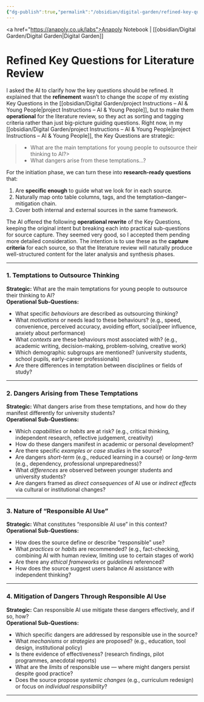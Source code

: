 ```yaml
---
{"dg-publish":true,"permalink":"/obsidian/digital-garden/refined-key-questions-for-the-literature-review/","created":"2025-08-13T16:41:23.689+01:00","updated":"2025-08-14T10:09:39.849+01:00"}
---
```


<a href="https://anapoly.co.uk/labs">Anapoly Notebook</a> | [[obsidian/Digital Garden/Digital Garden\|Digital Garden]] 

# Refined Key Questions for Literature Review

I asked the AI to clarify how the key questions should be refined. It explained that the **refinement** wasn’t to change the _scope_ of my existing Key Questions in the [[obsidian/Digital Garden/project Instructions – AI & Young People\|project Instructions – AI & Young People]], but to make them **operational** for the literature review, so they act as sorting and tagging criteria rather than just big-picture guiding questions. Right now, in my [[obsidian/Digital Garden/project Instructions – AI & Young People\|project Instructions – AI & Young People]], the Key Questions are strategic:

> - What are the main temptations for young people to outsource their thinking to AI?>     
> - What dangers arise from these temptations…?     

For the initiation phase, we can turn these into **research-ready questions** that:

1. Are **specific enough** to guide what we look for in each source.    
2. Naturally map onto table columns, tags, and the temptation–danger–mitigation chain.    
3. Cover both internal and external sources in the same framework.

The AI offered the following **operational rewrite** of the Key Questions, keeping the original intent but breaking each into practical sub-questions for source capture. They seemed very good, so I accepted them pending more detailed consideration. The intention is to use these as the **capture criteria** for each source, so that the literature review will naturally produce well-structured content for the later analysis and synthesis phases.

---

### **1. Temptations to Outsource Thinking**

**Strategic:** What are the main temptations for young people to outsource their thinking to AI?  
**Operational Sub-Questions:**

- What specific _behaviours_ are described as outsourcing thinking?    
- What _motivations_ or needs lead to these behaviours? (e.g., speed, convenience, perceived accuracy, avoiding effort, social/peer influence, anxiety about performance)    
- What _contexts_ are these behaviours most associated with? (e.g., academic writing, decision-making, problem-solving, creative work)    
- Which demographic subgroups are mentioned? (university students, school pupils, early-career professionals)    
- Are there differences in temptation between disciplines or fields of study?    

---

### **2. Dangers Arising from These Temptations**

**Strategic:** What dangers arise from these temptations, and how do they manifest differently for university students?  
**Operational Sub-Questions:**

- Which _capabilities_ or _habits_ are at risk? (e.g., critical thinking, independent research, reflective judgement, creativity)    
- How do these dangers manifest in academic or personal development?    
- Are there specific _examples or case studies_ in the source?    
- Are dangers _short-term_ (e.g., reduced learning in a course) or _long-term_ (e.g., dependency, professional unpreparedness)?    
- What _differences_ are observed between younger students and university students?    
- Are dangers framed as _direct consequences_ of AI use or _indirect effects_ via cultural or institutional changes?
    

---

### **3. Nature of “Responsible AI Use”**

**Strategic:** What constitutes “responsible AI use” in this context?  
**Operational Sub-Questions:**

- How does the source define or describe “responsible” use?    
- What _practices_ or _habits_ are recommended? (e.g., fact-checking, combining AI with human review, limiting use to certain stages of work)    
- Are there any _ethical frameworks_ or _guidelines_ referenced?    
- How does the source suggest users balance AI assistance with independent thinking?
    

---

### **4. Mitigation of Dangers Through Responsible AI Use**

**Strategic:** Can responsible AI use mitigate these dangers effectively, and if so, how?  
**Operational Sub-Questions:**

- Which specific dangers are addressed by responsible use in the source?    
- What _mechanisms_ or _strategies_ are proposed? (e.g., education, tool design, institutional policy)   
- Is there evidence of effectiveness? (research findings, pilot programmes, anecdotal reports)    
- What are the _limits_ of responsible use — where might dangers persist despite good practice?    
- Does the source propose _systemic changes_ (e.g., curriculum redesign) or focus on _individual responsibility_?    

---


